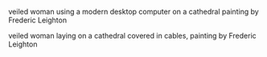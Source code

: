 veiled woman using a modern desktop computer on a cathedral painting by Frederic Leighton

veiled woman laying on a cathedral covered in cables, painting by Frederic Leighton
